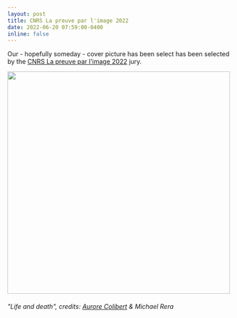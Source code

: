 ```yaml
---
layout: post
title: CNRS La preuve par l'image 2022
date: 2022-06-20 07:59:00-0400
inline: false
---
```


Our - hopefully someday - cover picture has been select has been selected by the <a href="https://www.concours-preuve-image.fr/">CNRS La preuve par l'image 2022</a> jury.


<p class="aligncenter">
  <img src="https://user-images.githubusercontent.com/27353251/178017995-6663ecde-452b-4cb2-bd20-6bf3560ae297.jpg" width=500>
</p>
<h6>"Life and death", credits: <a href="https://www.aurorecolibert.com/">Aurore Colibert</a> & Michael Rera </h6>
